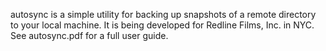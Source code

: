 autosync is a simple utility for backing up snapshots of a remote
directory to your local machine. It is being developed for Redline
Films, Inc. in NYC. See autosync.pdf for a full user guide.